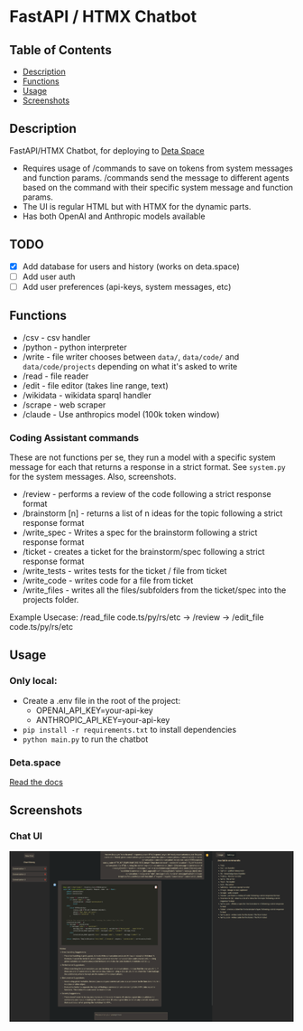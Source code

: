 # FastAPI / HTMX Chatbot

## Table of Contents

- [Description](#description)
- [Functions](#functions)
- [Usage](#usage)
- [Screenshots](#screenshots)


## Description

FastAPI/HTMX Chatbot, for deploying to [Deta Space](https://deta.space/)

* Requires usage of /commands to save on tokens from system messages and function params. /commands send the message to different agents based on the command with their specific system message and function params.
* The UI is regular HTML but with HTMX for the dynamic parts.
* Has both OpenAI and Anthropic models available

## TODO
- [x] Add database for users and history (works on deta.space)
- [ ] Add user auth
- [ ] Add user preferences (api-keys, system messages, etc)

## Functions

* /csv - csv handler
* /python - python interpreter
* /write - file writer chooses between `data/`, `data/code/` and `data/code/projects` depending on what it's asked to write
* /read - file reader
* /edit - file editor (takes line range, text)
* /wikidata - wikidata sparql handler
* /scrape - web scraper 
* /claude - Use anthropics model (100k token window)

### Coding Assistant commands

These are not functions per se, they run a model with a specific system message for each that returns a response in a strict format. See `system.py` for the system messages. Also, screenshots.

* /review - performs a review of the code following a strict response format
* /brainstorm [n] - returns a list of n ideas for the topic following a strict response format
* /write_spec - Writes a spec for the brainstorm following a strict response format
* /ticket - creates a ticket for the brainstorm/spec following a strict response format
* /write_tests - writes tests for the ticket / file from ticket
* /write_code - writes code for a file from ticket
* /write_files - writes all the files/subfolders from the ticket/spec into the projects folder.

Example Usecase: /read_file code.ts/py/rs/etc -> /review -> /edit_file code.ts/py/rs/etc

## Usage

### Only local:

* Create a .env file in the root of the project:
  - OPENAI_API_KEY=your-api-key
  - ANTHROPIC_API_KEY=your-api-key
* `pip install -r requirements.txt` to install dependencies
* `python main.py` to run the chatbot


### Deta.space

[Read the docs](https://deta.space/docs/en)

## Screenshots

### Chat UI
![Code Review](screenshots/review.png)